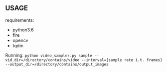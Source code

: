 USAGE
-----

requirements:
- python3.6
- fire
- opencv
- tqdm

Running:
`python video_sampler.py sample --vid_dir=/directory/contains/video --interval={sample rate i.t. frames} --output_dir=/directory/contains/output_images`
